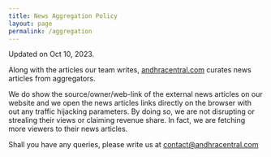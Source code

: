 ```yaml
---
title: News Aggregation Policy
layout: page
permalink: /aggregation
---
```


<smallnote>Updated on Oct 10, 2023.</smallnote>

Along with the articles our team writes, [andhracentral.com](https://andhracentral.com) curates news articles from aggregators. 

We do show the source/owner/web-link of the external news articles on our website and we open the news articles links directly on the browser with out any traffic hijacking parameters. By doing so, we are not disrupting or strealing their views or claiming revenue share. In fact, we are fetching more viewers to their news articles.

Shall you have any queries, please write us at [contact@andhracentral.com](mailto:contact@andhracentral.com)